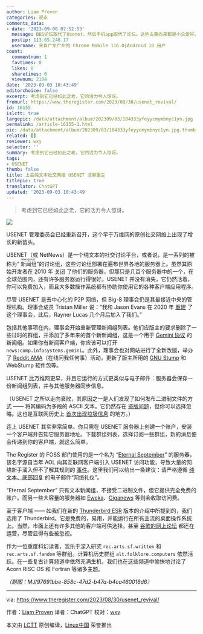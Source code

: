 ```yaml
---
author: Liam Proven
categories: 观点
comments_data:
- date: '2023-09-06 07:52:53'
  message: BBS论坛取代了Usenet，然后手机app取代了论坛。这些古董向来都是小众爱好。
  postip: 113.65.248.17
  username: 来自广东广州的 Chrome Mobile 116.0|Android 10 用户
count:
  commentnum: 1
  favtimes: 0
  likes: 0
  sharetimes: 0
  viewnum: 2104
date: '2023-09-03 10:43:49'
editorchoice: false
excerpt: 考虑到它已经如此之老，它的活力令人惊讶。
fromurl: https://www.theregister.com/2023/08/30/usenet_revival/
id: 16155
islctt: true
largepic: /data/attachment/album/202309/03/104333yfeyycmymbnyc1yn.jpg
permalink: /article-16155-1.html
pic: /data/attachment/album/202309/03/104333yfeyycmymbnyc1yn.jpg.thumb.jpg
related: []
reviewer: wxy
selector: ''
summary: 考虑到它已经如此之老，它的活力令人惊讶。
tags:
- USENET
thumb: false
title: 上古纯文本社交网络 USENET 涅槃重生
titlepic: true
translator: ChatGPT
updated: '2023-09-03 10:43:49'
---
```



> 
> 考虑到它已经如此之老，它的活力令人惊讶。
> 
> 
> 


![](/data/attachment/album/202309/03/104333yfeyycmymbnyc1yn.jpg)


USENET 管理委员会已经重新召开，这个早于万维网的原创社交网络上出现了增长的新苗头。


USENET（或 NetNews）是一个纯文本的社交讨论平台，或者说，是一系列的被称为“<ruby> 新闻组 <rt>  newsgroup </rt></ruby>”的讨论组，这些讨论组部署在遍布世界各地的服务器上。虽然其原始开发者在 2010 年 [关闭](https://www.theregister.com/2010/05/20/usenet_duke_server/) 了他们的服务器，但那只是几百个服务器中的一个，在全球范围内，还有许多服务器运行得很好。USENET 并没有消失，它仍然活着，你可以免费加入，而且大多数操作系统都有协助你使用它的各种客户端应用程序。


尽管 USENET 是去中心化的 P2P 网络，但 Big-8 理事会仍是其最接近中央的管理机构。理事会成员 Tristan Miller 说：“我和 Jason Evans 在 2020 年 [重建](https://www.big-8.org/wiki/Press_releases/2020-11) 了这个理事会，此后，Rayner Lucas 几个月后加入了我们。”


包括其他事项在内，理事会开始重新管理新闻组列表。他们应版主的要求删除了一些过时的群组，并添加了多年来的首个新新闻组，这是一个用于 [Gemini 协议](https://www.theregister.com/2022/01/27/gemini_protocol/) 的新闻组。如果你有新闻客户端，你应该可以打开 `news:comp.infosystems.gemini`。此外，理事会也对网站进行了全新改版，举办了 [Reddit AMA](https://www.reddit.com/r/IAmA/comments/nn4vp8/were_the_usenet_big8_management_board_ask_us/)（在线问我任何事）活动，更新了版主所用的 [GNU Stump](https://www.algebra.com/~ichudov/stump/) 和 WebStump 软件包等。


USENET 比万维网更早，并且它运行的方式更类似与电子邮件：服务器会保存一份新闻组列表，并与其他服务器同步信息。


（USENET 之所以走向衰败，其原因之一是人们发现了如何发布二进制文件的方式 —— 将其编码为多段的 ASCII 文本。它仍然存在 [盗版问题](https://www.theregister.com/2019/07/12/a_pair_of_usenet_pirates_get_66_months_behind_bars/)，但你可以选择忽略。这也是互联网历史上 [首次出现垃圾信息](https://www.campaignlive.co.uk/article/history-advertising-no-195-canter-siegels-green-card-spam/1441026) 的地方。）


连上 USENET 其实非常简单。你只需在 USENET 服务器上创建一个账户，安装一个客户端并告知它服务器地址。下载群组列表，选择订阅一些群组，新的消息便会传递到你的客户端，就这么简单。


The Register 的 FOSS 部门使用的是一个名为 “[Eternal September](https://www.eternal-september.org/)” 的服务器，该名字源自当年 AOL 向其互联网客户端引入 USENET 访问功能，导致大量的网络新手涌入但不了解其规则的 [事件](https://en.wikipedia.org/wiki/Eternal_September)。这里我们可以给出一条建议：请严格遵循 [纯文本、底部回复](https://www.theregister.com/2023/08/23/email_like_a_pro/) 的电子邮件“网络礼仪”。


“Eternal September” 只有文本新闻组，不接受二进制文件，但它提供完全免费的账户。而另一些大容量的服务器如 [Eweka](https://www.eweka.nl/en)、[Giganews](https://giganews.com/) 等则会收取访问费。


至于客户端 —— 如我们在新的 [Thunderbird ESR](https://www.theregister.com/2023/05/26/new_betas_of_firefox_and_tbird/) 版本的介绍中所提到的，我们选用了 Thunderbird。它是免费的，易用，并能运行在所有主流的桌面操作系统上。当然，市面上还有许多其他的客户端可供选择。甚至 [谷歌的网上论坛](https://groups.google.com/) 都还在运营，尽管显得有些被忽视。


作为一位重度科幻读者，我乐于深入研究 `rec.arts.sf.written` 和 `rec.arts.sf.fandom` 等群组。计算机历史群组 `alt.folklore.computers` 依然活跃。在一些复古计算频道中依然充满生机，我们也在这些频道中愉快地讨论了 Acorn RISC OS 和 Fortran 等诸多主题。


*（题图：MJ/97691bbe-858c-47d2-b47a-b4ca460016d6）*




---


via: <https://www.theregister.com/2023/08/30/usenet_revival/> 


作者：[Liam Proven](https://www.theregister.com/Author/Liam-Proven) 译者：ChatGPT 校对：[wxy](https://github.com/wxy)


本文由 [LCTT](https://github.com/LCTT/TranslateProject) 原创编译，[Linux中国](/article-16153-1.html) 荣誉推出